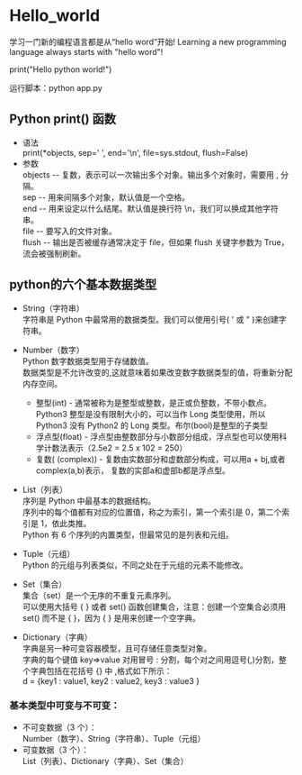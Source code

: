 # Hello_world
学习一门新的编程语言都是从“hello word”开始!
Learning a new programming language always starts with "hello word"!

print("Hello python world!")

运行脚本：python app.py


## Python print() 函数
- 语法 \
    print(*objects, sep=' ', end='\n', file=sys.stdout, flush=False)
- 参数 \
    objects -- 复数，表示可以一次输出多个对象。输出多个对象时，需要用 , 分隔。\
    sep -- 用来间隔多个对象，默认值是一个空格。\
    end -- 用来设定以什么结尾。默认值是换行符 \n，我们可以换成其他字符串。\
    file -- 要写入的文件对象。\
    flush -- 输出是否被缓存通常决定于 file，但如果 flush 关键字参数为 True，流会被强制刷新。

## python的六个基本数据类型
- String（字符串）\
    字符串是 Python 中最常用的数据类型。我们可以使用引号( ' 或 " )来创建字符串。
    
- Number（数字）\
    Python 数字数据类型用于存储数值。\
    数据类型是不允许改变的,这就意味着如果改变数字数据类型的值，将重新分配内存空间。
    - 整型(int) - 通常被称为是整型或整数，是正或负整数，不带小数点。Python3 整型是没有限制大小的，可以当作 Long 类型使用，所以 Python3 没有 Python2 的 Long 类型。布尔(bool)是整型的子类型
    - 浮点型(float) - 浮点型由整数部分与小数部分组成，浮点型也可以使用科学计数法表示（2.5e2 = 2.5 x 102 = 250）
    - 复数( (complex)) - 复数由实数部分和虚数部分构成，可以用a + bj,或者complex(a,b)表示， 复数的实部a和虚部b都是浮点型。
- List（列表）\
    序列是 Python 中最基本的数据结构。\
    序列中的每个值都有对应的位置值，称之为索引，第一个索引是 0，第二个索引是 1，依此类推。\
    Python 有 6 个序列的内置类型，但最常见的是列表和元组。
- Tuple（元组）\
    Python 的元组与列表类似，不同之处在于元组的元素不能修改。
- Set（集合）\
    集合（set）是一个无序的不重复元素序列。\
    可以使用大括号 { } 或者 set() 函数创建集合，注意：创建一个空集合必须用 set() 而不是 { }，因为 { } 是用来创建一个空字典。
- Dictionary（字典）\
    字典是另一种可变容器模型，且可存储任意类型对象。\
    字典的每个键值 key=>value 对用冒号 : 分割，每个对之间用逗号(,)分割，整个字典包括在花括号 {} 中 ,格式如下所示：\
    d = {key1 : value1, key2 : value2, key3 : value3 }

### 基本类型中可变与不可变：
- 不可变数据（3 个）：\
    Number（数字）、String（字符串）、Tuple（元组）
- 可变数据（3 个）：\
    List（列表）、Dictionary（字典）、Set（集合）